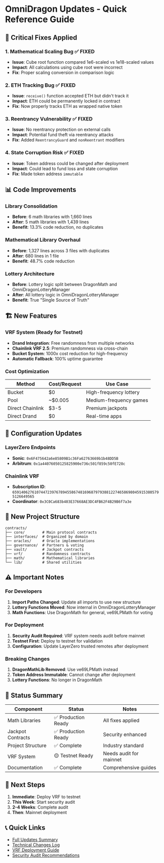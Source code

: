 # OmniDragon Updates - Quick Reference Guide

## 🚨 Critical Fixes Applied

### 1. **Mathematical Scaling Bug** ✅ FIXED
- **Issue**: Cube root function compared 1e6-scaled vs 1e18-scaled values
- **Impact**: All calculations using cube root were incorrect
- **Fix**: Proper scaling conversion in comparison logic

### 2. **ETH Tracking Bug** ✅ FIXED
- **Issue**: `receive()` function accepted ETH but didn't track it
- **Impact**: ETH could be permanently locked in contract
- **Fix**: Now properly tracks ETH as wrapped native token

### 3. **Reentrancy Vulnerability** ✅ FIXED
- **Issue**: No reentrancy protection on external calls
- **Impact**: Potential fund theft via reentrancy attacks
- **Fix**: Added `ReentrancyGuard` and `nonReentrant` modifiers

### 4. **State Corruption Risk** ✅ FIXED
- **Issue**: Token address could be changed after deployment
- **Impact**: Could lead to fund loss and state corruption
- **Fix**: Made token address `immutable`

## 📊 Code Improvements

### Library Consolidation
- **Before**: 6 math libraries with 1,660 lines
- **After**: 5 math libraries with 1,439 lines
- **Benefit**: 13.3% code reduction, no duplicates

### Mathematical Library Overhaul
- **Before**: 1,327 lines across 3 files with duplicates
- **After**: 680 lines in 1 file
- **Benefit**: 48.7% code reduction

### Lottery Architecture
- **Before**: Lottery logic split between DragonMath and OmniDragonLotteryManager
- **After**: All lottery logic in OmniDragonLotteryManager
- **Benefit**: True "Single Source of Truth"

## 🏗️ New Features

### VRF System (Ready for Testnet)
- **Drand Integration**: Free randomness from multiple networks
- **Chainlink VRF 2.5**: Premium randomness via cross-chain
- **Bucket System**: 1000x cost reduction for high-frequency
- **Automatic Fallback**: 100% uptime guarantee

### Cost Optimization
| Method | Cost/Request | Use Case |
|--------|-------------|----------|
| Bucket | $0 | High-frequency lottery |
| Pool | ~$0.005 | Medium-frequency games |
| Direct Chainlink | $3-5 | Premium jackpots |
| Direct Drand | $0 | Real-time apps |

## 🔧 Configuration Updates

### LayerZero Endpoints
- **Sonic**: `0x6F475642a6e85809B1c36Fa62763669b1b48DD5B`
- **Arbitrum**: `0x1a44076050125825900e736c501f859c50fE728c`

### Chainlink VRF
- **Subscription ID**: `65914062761074472397678945586748169687979388122746586980459153805795126649565`
- **Coordinator**: `0x3C0Ca683b403E37668AE3DC4FB62F4B29B6f7a3e`

## 📁 New Project Structure

```
contracts/
├── core/        # Main protocol contracts
├── interfaces/  # Organized by domain
├── oracles/     # Oracle implementations
├── governance/  # Partners & voting
├── vault/       # Jackpot contracts
├── vrf/         # Randomness contracts
├── math/        # Mathematical libraries
└── lib/         # Shared utilities
```

## ⚠️ Important Notes

### For Developers
1. **Import Paths Changed**: Update all imports to use new structure
2. **Lottery Functions Moved**: Now internal in OmniDragonLotteryManager
3. **Math Functions**: Use DragonMath for general, ve69LPMath for voting

### For Deployment
1. **Security Audit Required**: VRF system needs audit before mainnet
2. **Testnet First**: Deploy to testnet for validation
3. **Configuration**: Update LayerZero trusted remotes after deployment

### Breaking Changes
1. **DragonMathLib Removed**: Use ve69LPMath instead
2. **Token Address Immutable**: Cannot change after deployment
3. **Lottery Functions**: No longer in DragonMath

## 🎯 Status Summary

| Component | Status | Notes |
|-----------|--------|-------|
| Math Libraries | ✅ Production Ready | All fixes applied |
| Jackpot Contracts | ✅ Production Ready | Security enhanced |
| Project Structure | ✅ Complete | Industry standard |
| VRF System | 🟡 Testnet Ready | Needs audit for mainnet |
| Documentation | ✅ Complete | Comprehensive guides |

## 🚀 Next Steps

1. **Immediate**: Deploy VRF to testnet
2. **This Week**: Start security audit
3. **2-4 Weeks**: Complete audit
4. **Then**: Mainnet deployment

## 📞 Quick Links

- [Full Updates Summary](./PROJECT_UPDATES_SUMMARY.md)
- [Technical Changes Log](./TECHNICAL_CHANGES_LOG.md)
- [VRF Deployment Guide](./updates/SONIC_VRF_DEPLOYMENT_GUIDE.md)
- [Security Audit Recommendations](./updates/SECURITY_AUDIT_RECOMMENDATIONS.md) 
